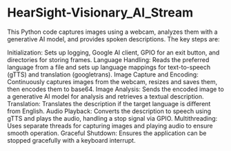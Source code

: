 # HearSight-Visionary_AI_Stream 
This Python code captures images using a webcam, analyzes them with a generative AI model, and provides spoken descriptions. The key steps are:

Initialization: Sets up logging, Google AI client, GPIO for an exit button, and directories for storing frames.
Language Handling: Reads the preferred language from a file and sets up language mappings for text-to-speech (gTTS) and translation (googletrans).
Image Capture and Encoding: Continuously captures images from the webcam, resizes and saves them, then encodes them to base64.
Image Analysis: Sends the encoded image to a generative AI model for analysis and retrieves a textual description.
Translation: Translates the description if the target language is different from English.
Audio Playback: Converts the description to speech using gTTS and plays the audio, handling a stop signal via GPIO.
Multithreading: Uses separate threads for capturing images and playing audio to ensure smooth operation.
Graceful Shutdown: Ensures the application can be stopped gracefully with a keyboard interrupt.
